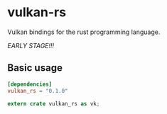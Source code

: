 # vulkan-rs
Vulkan bindings for the rust programming language.

*EARLY STAGE!!!*

## Basic usage

```toml
[dependencies]
vulkan_rs = "0.1.0"
```

```rust
extern crate vulkan_rs as vk;
```
